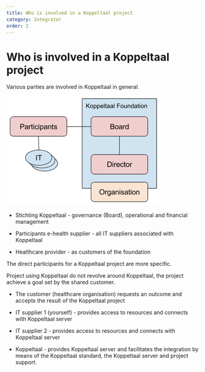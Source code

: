 ```yaml
---
title: Who is involved in a Koppeltaal project
category: Integrator
order: 2
---
```

# Who is involved in a Koppeltaal project

Various parties are involved in Koppeltaal in general.

![Who is involved in a Koppeltaal project](who_is_involved.png)

* Stichting Koppeltaal - governance (Board), operational and financial management

* Participants e-health supplier - all IT suppliers associated with Koppeltaal

* Healthcare provider - as customers of the foundation

The direct participants for a Koppeltaal project are more specific.

Project using Koppeltaal do not revolve around Koppeltaal, the project achieve a goal set by the shared customer.

* The customer (healthcare organisation) requests an outcome and accepts the result of the Koppeltaal project

* IT supplier 1 (yourself) - provides access to resources and connects with Koppeltaal server

* IT supplier 2 - provides access to resources and connects with Koppeltaal server

* Koppeltaal - provides Koppeltaal server and facilitates the integration by means of the Koppeltaal standard, the Koppeltaal server and project support.
